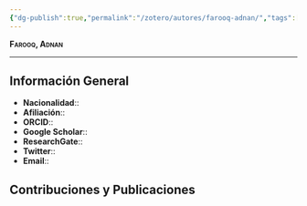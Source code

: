 ```yaml
---
{"dg-publish":true,"permalink":"/zotero/autores/farooq-adnan/","tags":["#autor","#researcher"]}
---
```



<span style="font-variant:small-caps; font-weight: bold;"> Farooq, Adnan </span>

---


## Información General

- **Nacionalidad**:: 
- **Afiliación**:: 
- **ORCID**:: 
- **Google Scholar**:: 
- **ResearchGate**:: 
- **Twitter**:: 
- **Email**::
  
## Contribuciones y Publicaciones






